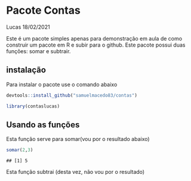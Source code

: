 Pacote Contas
================
Lucas
18/02/2021

Este é um pacote simples apenas para demonstração em aula de como
construir um pacote em R e subir para o github. Este pacote possui duas
funções: somar e subtrair.

## instalação

Para instalar o pacote use o comando abaixo

``` r
devtools::install_github("samuelmacedo83/contas")
```

``` r
library(contaslucas)
```

## Usando as funções

Esta função serve para somar(vou por o resultado abaixo)

``` r
somar(2,3)
```

    ## [1] 5

Esta função subtrai (desta vez, não vou por o resultado)
